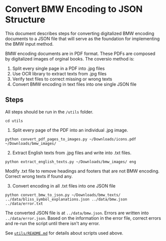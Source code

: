 # Convert BMW Encoding to JSON Structure

This document describes steps for converting digitalized BMW encoding documents to a JSON file
that will serve as the foundation for implementing the BMW input method.

BMW encoding documents are in PDF format. These PDFs are composed by digitalized images of orginal
books. The coversio method is:

1. Split every single page in a PDF into .jpg files
2. Use OCR library to extract texts from .jpg files
3. Verify text files to correct missing or wrong texts
4. Convert BMW encoding in text files into one single JSON file

## Steps

All steps should be run in the `/utils` folder.

```
cd utils
```

1. Split every page of the PDF into an individual .jpg image.

```
python convert_pdf_pages_to_images.py ~/Downloads/icons.pdf ~/Downloads/bmw_images/
```

2. Extract English texts from .jpg files and write into .txt files.

```
python extract_english_texts.py ~/Downloads/bmw_images/ eng
```

Modify .txt file to remove headings and footers that are not BMW encoding. Correct wrong texts if found any.

3. Convert encoding in all .txt files into one JSON file

```
python convert_bmw_to_json.py ~/Downloads/bmw_texts/ ../data/bliss_symbol_explanations.json ../data/bmw.json ../data/error.txt
```

The converted JSON file is at `../data/bmw.json`. Errors are written into `../data/error.json`. Based on the
information in the error file, correct errors and re-run the script until there isn't any error.

See [`utils/README.md`](../utils/README.md) for details about scripts used above.
